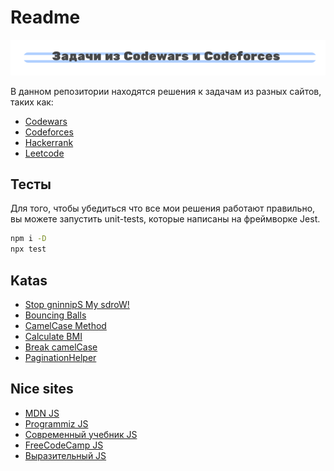 # Readme
<p align="center">
  <img alt="" src="/png/logo.png">
</p>

В данном репозитории находятся решения к задачам из разных сайтов, таких как:
* [Codewars](https://www.codewars.com/)
* [Codeforces](https://codeforces.com/)
* [Hackerrank](https://www.hackerrank.com/dashboard)
* [Leetcode](https://leetcode.com/)
## Тесты
Для того, чтобы убедиться что все мои решения работают правильно, вы можете запустить unit-tests, которые написаны на фреймворке Jest.

```bash
npm i -D
npx test
```

## Katas
* [Stop gninnipS My sdroW!](/Stop%20gninnipS%20My%20sdroW!)
* [Bouncing Balls](/Bouncing%20Balls)
* [CamelCase Method](/CamelCase%20Method)
* [Calculate BMI](/Calculate%20BMI)
* [Break camelCase](/Break%20CamelCase)
* [PaginationHelper](/PaginationHelper)

## Nice sites
* [MDN JS](https://developer.mozilla.org/en-US/docs/Web/JavaScript)
* [Programmiz JS](https://www.programiz.com/javascript)
* [Современный учебник JS](https://learn.javascript.ru)
* [FreeCodeCamp JS](https://www.freecodecamp.org/learn/javascript-algorithms-and-data-structures)
* [Выразительный JS](https://karmazzin.gitbook.io/eloquentjavascript_ru)
